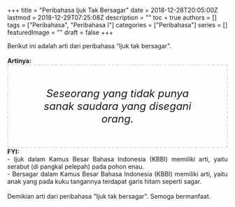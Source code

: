 +++
title = "Peribahasa Ijuk Tak Bersagar"
date = 2018-12-28T20:05:00Z
lastmod = 2018-12-29T07:25:08Z
description = ""
toc = true
authors = []
tags = ["Peribahasa", "Peribahasa I"]
categories = ["Peribahasa"]
series = []
featuredImage = ""
draft = false
+++

<div dir="ltr" style="text-align: left;" trbidi="on"><div style="text-align: justify;">Berikut ini adalah arti dari peribahasa “Ijuk tak bersagar”.</div><br /><div style="text-align: justify;"><b>Artinya:</b></div><div style="border: 2px dashed #ddd; font-size: 24px; height: auto; margin: 0 auto; padding: 50px; text-align: center; width: auto;"><i>Seseorang yang tidak punya sanak saudara yang disegani orang.</i></div><div style="text-align: justify;"><b>FYI:</b><br />- Ijuk dalam Kamus Besar Bahasa Indonesia (KBBI) memiliki arti, yaitu serabut (di pangkal pelepah) pada pohon enau.<br />- Bersagar dalam Kamus Besar Bahasa Indonesia (KBBI) memiliki arti, yaitu anak yang pada kuku tangannya terdapat garis hitam seperti sagar. </div><br /><div style="text-align: justify;">Demikian arti dari peribahasa "Ijuk tak bersagar". Semoga bermanfaat. </div></div>
